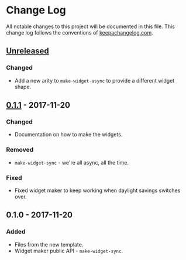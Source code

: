 # Change Log
All notable changes to this project will be documented in this file. This change log follows the conventions of [keepachangelog.com](http://keepachangelog.com/).

## [Unreleased]
### Changed
- Add a new arity to `make-widget-async` to provide a different widget shape.

## [0.1.1] - 2017-11-20
### Changed
- Documentation on how to make the widgets.

### Removed
- `make-widget-sync` - we're all async, all the time.

### Fixed
- Fixed widget maker to keep working when daylight savings switches over.

## 0.1.0 - 2017-11-20
### Added
- Files from the new template.
- Widget maker public API - `make-widget-sync`.

[Unreleased]: https://github.com/your-name/clojure-http/compare/0.1.1...HEAD
[0.1.1]: https://github.com/your-name/clojure-http/compare/0.1.0...0.1.1
